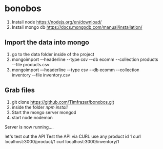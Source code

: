 # bonobos

1. Install node https://nodejs.org/en/download/
2. Install mongo db https://docs.mongodb.com/manual/installation/

## Import the data into mongo
1. go to the data folder inside of the project
1. mongoimport --headerline --type csv --db ecomm --collection products --file products.csv
2. mongoimport —headerline --type csv --db ecomm --collection inventory --file inventory.csv

## Grab files
1. git clone https://github.com/Timfrazer/bonobos.git
2. inside the folder *npm install*
3. Start the mongo server mongod
4. start node nodemon

Server is now running....

let's test out the API
Test the API via CURL
use any product id 1
curl localhost:3000/product/1
curl localhost:3000/inventory/1
